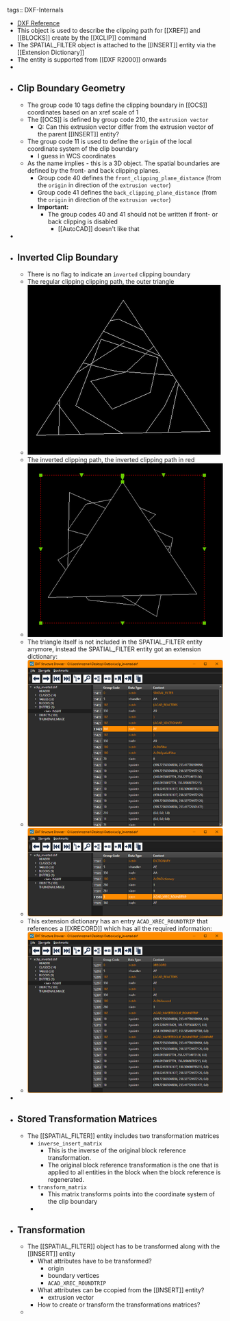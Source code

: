 tags:: DXF-Internals

- [DXF Reference](https://help.autodesk.com/view/OARX/2018/ENU/?guid=GUID-34F179D8-2030-47E4-8D49-F87B6538A05A)
- This object is used to describe the clipping path for [[XREF]] and [[BLOCKS]] create by the [[XCLIP]] command
- The SPATIAL_FILTER object is attached to the [[INSERT]] entity via the [[Extension Dictionary]]
- The entity is supported from [[DXF R2000]] onwards
-
- ## Clip Boundary Geometry
	- The group code 10 tags define the clipping boundary in [[OCS]] coordinates based on an xref scale of 1
	- The [[OCS]] is defined by group code 210, the  `extrusion vector`
		- Q: Can this extrusion vector differ from the extrusion vector of the parent [[INSERT]] entity?
	- The group code 11 is used to define the `origin` of the local coordinate system of the clip boundary
		- I guess in WCS coordinates
	- As the name implies - this is a 3D object. The spatial boundaries are defined by the front- and back clipping planes.
		- Group code 40 defines the `front_clipping_plane_distance` (from the `origin` in direction of the `extrusion vector`)
		- Group code 41 defines the `back_clipping_plane_distance` (from the `origin` in direction of the `extrusion vector`)
		- **Important:**
			- The group codes 40 and 41 should not be written if front- or back clipping is disabled
				- [[AutoCAD]] doesn't like that
-
- ## Inverted Clip Boundary
	- There is no flag to indicate an `inverted` clipping boundary
	- The regular clipping clipping path, the outer triangle
	- ![image.png](../assets/image_1703586522016_0.png)
	- The inverted clipping path, the inverted clipping path in red
	- ![image.png](../assets/image_1703586716775_0.png)
	- The triangle itself is not included in the SPATIAL_FILTER entity anymore, instead the SPATIAL_FILTER entity got an extension dictionary:
	- ![image.png](../assets/image_1703587226194_0.png)
	- ![image.png](../assets/image_1703587287713_0.png)
	- This extension dictionary has an entry `ACAD_XREC_ROUNDTRIP` that references a [[XRECORD]] which has all the required information:
	- ![image.png](../assets/image_1703587302525_0.png)
-
- ## Stored Transformation Matrices
	- The [[SPATIAL_FILTER]] entity includes two transformation matrices
		- `inverse_insert_matrix`
			- This is the inverse of the original block reference transformation.
			- The original block reference transformation is the one that is applied to all entities in the block when the block reference is regenerated.
		- `transform_matrix`
			- This matrix transforms points into the coordinate system of the clip boundary
		-
- ## Transformation
	- The [[SPATIAL_FILTER]] object has to be transformed along with the [[INSERT]] entity
		- What attributes have to be transformed?
			- origin
			- boundary vertices
			- `ACAD_XREC_ROUNDTRIP`
		- What attributes can be ccopied from the [[INSERT]] entity?
			- extrusion vector
		- How to create or transform the transformations matrices?
	-